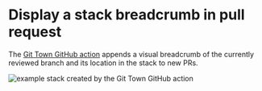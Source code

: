 # Display a stack breadcrumb in pull request

The
[Git Town GitHub action](https://github.com/marketplace/actions/git-town-github-action)
appends a visual breadcrumb of the currently reviewed branch and its location in
the stack to new PRs.

![example stack created by the Git Town GitHub action](https://raw.githubusercontent.com/git-town/action/main/docs/example-visualization.png)
